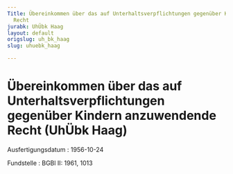 ```yaml
---
Title: Übereinkommen über das auf Unterhaltsverpflichtungen gegenüber Kindern anzuwendende
  Recht
jurabk: UhÜbk Haag
layout: default
origslug: uh_bk_haag
slug: uhuebk_haag

---
```


# Übereinkommen über das auf Unterhaltsverpflichtungen gegenüber Kindern anzuwendende Recht (UhÜbk Haag)

Ausfertigungsdatum
:   1956-10-24

Fundstelle
:   BGBl II: 1961, 1013

